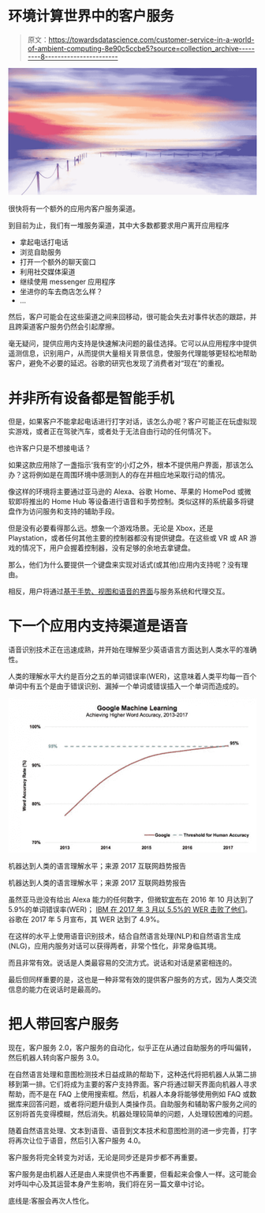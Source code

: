 # 环境计算世界中的客户服务

> 原文：<https://towardsdatascience.com/customer-service-in-a-world-of-ambient-computing-8e90c5ccbe5?source=collection_archive---------8----------------------->

![](img/8f1d0a044a06a18b609ea62d84e63b2d.png)

很快将有一个额外的应用内客户服务渠道。

到目前为止，我们有一堆服务渠道，其中大多数都要求用户离开应用程序

*   拿起电话打电话
*   浏览自助服务
*   打开一个额外的聊天窗口
*   利用社交媒体渠道
*   继续使用 messenger 应用程序
*   坐进你的车去商店怎么样？
*   …

然后，客户可能会在这些渠道之间来回移动，很可能会失去对事件状态的跟踪，并且跨渠道客户服务仍然会引起摩擦。

毫无疑问，提供应用内支持是快速解决问题的最佳选择。它可以从应用程序中提供遥测信息，识别用户，从而提供大量相关背景信息，使服务代理能够更轻松地帮助客户，避免不必要的延迟。谷歌的研究也发现了消费者对“现在”的重视。

# 并非所有设备都是智能手机

但是，如果客户不能拿起电话进行打字对话，该怎么办呢？客户可能正在玩虚拟现实游戏，或者正在驾驶汽车，或者处于无法自由行动的任何情况下。

也许客户只是不想接电话？

如果这款应用除了一盏指示‘我有空’的小灯之外，根本不提供用户界面，那该怎么办？这将例如是在周围环境中感测到人的存在并相应地采取行动的情况。

像这样的环境将主要通过亚马逊的 Alexa、谷歌 Home、苹果的 HomePod 或微软即将推出的 Home Hub 等设备进行语音和手势控制。类似这样的系统最多将键盘作为访问服务和支持的辅助手段。

但是没有必要看得那么远。想象一个游戏场景。无论是 Xbox，还是 Playstation，或者任何其他主要的控制器都没有提供键盘。在这些或 VR 或 AR 游戏的情况下，用户会握着控制器，没有足够的余地去拿键盘。

那么，他们为什么要提供一个键盘来实现对话式(或其他)应用内支持呢？没有理由。

相反，用户将通过[基于手势、视图和语音的界面](http://customerthink.com/why-ai-machine-learning-and-bots-better-experiences/)与服务系统和代理交互。

# 下一个应用内支持渠道是语音

语音识别技术正在迅速成熟，并开始在理解至少英语语言方面达到人类水平的准确性。

人类的理解水平大约是百分之五的单词错误率(WER)，这意味着人类平均每一百个单词中有五个是由于错误识别、漏掉一个单词或错误插入一个单词而造成的。

![](img/914fb85a68cb689f99714c10b6c09f3e.png)

机器达到人类的语言理解水平；来源 2017 互联网趋势报告

机器达到人类的语言理解水平；来源 2017 互联网趋势报告

虽然亚马逊没有给出 Alexa 能力的任何数字，但微软[宣布](https://mspoweruser.com/microsoft-research-breaks-human-speech-recognition-barrier/)在 2016 年 10 月达到了 5.9%的单词错误率(WER)； [IBM 在 2017 年 3 月以 5.5%的 WER 击败了他们](https://mspoweruser.com/ibm-beats-microsoft-speech-recognition-accuracy/)。谷歌在 2017 年 5 月宣布，其 WER 达到了 4.9%。

在这样的水平上使用语音识别技术，结合自然语言处理(NLP)和自然语言生成(NLG)，应用内服务对话可以获得两者，非常个性化，非常身临其境。

而且非常有效。说话是人类最容易的交流方式。说话和对话是紧密相连的。

最后但同样重要的是，这也是一种非常有效的提供客户服务的方式，因为人类交流信息的能力在说话时是最高的。

# 把人带回客户服务

现在，客户服务 2.0，客户服务的自动化，似乎正在从通过自助服务的呼叫偏转，然后机器人转向客户服务 3.0。

在自然语言处理和意图检测技术日益成熟的帮助下，这种迭代将把机器人从第二排移到第一排。它们将成为主要的客户支持界面。客户将通过聊天界面向机器人寻求帮助，而不是在 FAQ 上使用搜索框。然后，机器人本身将能够使用例如 FAQ 或数据库来回答问题，或者将问题升级到人类操作员。自助服务和辅助客户服务之间的区别将首先变得模糊，然后消失。机器处理较简单的问题，人处理较困难的问题。

随着自然语言处理、文本到语音、语音到文本技术和意图检测的进一步完善，打字将再次让位于语音，然后引入客户服务 4.0。

客户服务将完全转变为对话，无论是同步还是异步都不再重要。

客户服务是由机器人还是由人来提供也不再重要，但看起来会像人一样。这可能会对呼叫中心及其运营本身产生影响，我们将在另一篇文章中讨论。

底线是:客服会再次人性化。